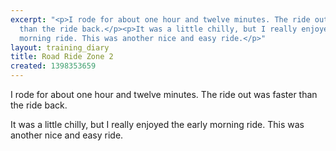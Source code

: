 ```yaml
---
excerpt: "<p>I rode for about one hour and twelve minutes. The ride out was faster
  than the ride back.</p><p>It was a little chilly, but I really enjoyed the early
  morning ride. This was another nice and easy ride.</p>"
layout: training_diary
title: Road Ride Zone 2
created: 1398353659
---
```

<p>I rode for about one hour and twelve minutes. The ride out was faster than the ride back.</p><p>It was a little chilly, but I really enjoyed the early morning ride. This was another nice and easy ride.</p>
